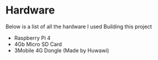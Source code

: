 # Hardware

Below is a list of all the hardware I used Building this project

* Raspberry Pi 4
* 4Gb Micro SD Card
* 3Mobile 4G Dongle (Made by Huwawi)
